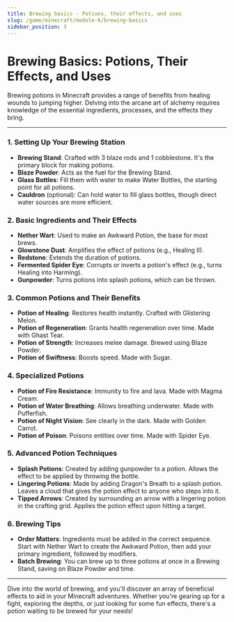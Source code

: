 ```yaml
---
title: Brewing basics - Potions, their effects, and uses
slug: /game/minecraft/module-6/brewing-basics
sidebar_position: 3
---
```


# Brewing Basics: Potions, Their Effects, and Uses

Brewing potions in Minecraft provides a range of benefits from healing wounds to jumping higher. Delving into the arcane art of alchemy requires knowledge of the essential ingredients, processes, and the effects they bring.

---

### **1. Setting Up Your Brewing Station**

* **Brewing Stand**: Crafted with 3 blaze rods and 1 cobblestone. It's the primary block for making potions.
* **Blaze Powder**: Acts as the fuel for the Brewing Stand.
* **Glass Bottles**: Fill them with water to make Water Bottles, the starting point for all potions.
* **Cauldron** (optional): Can hold water to fill glass bottles, though direct water sources are more efficient.

### **2. Basic Ingredients and Their Effects**

* **Nether Wart**: Used to make an Awkward Potion, the base for most brews.
* **Glowstone Dust**: Amplifies the effect of potions (e.g., Healing II).
* **Redstone**: Extends the duration of potions.
* **Fermented Spider Eye**: Corrupts or inverts a potion's effect (e.g., turns Healing into Harming).
* **Gunpowder**: Turns potions into splash potions, which can be thrown.

### **3. Common Potions and Their Benefits**

* **Potion of Healing**: Restores health instantly. Crafted with Glistering Melon.
* **Potion of Regeneration**: Grants health regeneration over time. Made with Ghast Tear.
* **Potion of Strength**: Increases melee damage. Brewed using Blaze Powder.
* **Potion of Swiftness**: Boosts speed. Made with Sugar.

### **4. Specialized Potions**

* **Potion of Fire Resistance**: Immunity to fire and lava. Made with Magma Cream.
* **Potion of Water Breathing**: Allows breathing underwater. Made with Pufferfish.
* **Potion of Night Vision**: See clearly in the dark. Made with Golden Carrot.
* **Potion of Poison**: Poisons entities over time. Made with Spider Eye.

### **5. Advanced Potion Techniques**

* **Splash Potions**: Created by adding gunpowder to a potion. Allows the effect to be applied by throwing the bottle.
* **Lingering Potions**: Made by adding Dragon's Breath to a splash potion. Leaves a cloud that gives the potion effect to anyone who steps into it.
* **Tipped Arrows**: Created by surrounding an arrow with a lingering potion in the crafting grid. Applies the potion effect upon hitting a target.

### **6. Brewing Tips**

* **Order Matters**: Ingredients must be added in the correct sequence. Start with Nether Wart to create the Awkward Potion, then add your primary ingredient, followed by modifiers.
* **Batch Brewing**: You can brew up to three potions at once in a Brewing Stand, saving on Blaze Powder and time.

---

Dive into the world of brewing, and you'll discover an array of beneficial effects to aid in your Minecraft adventures. Whether you're gearing up for a fight, exploring the depths, or just looking for some fun effects, there's a potion waiting to be brewed for your needs!